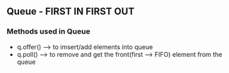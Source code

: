 ## Queue - FIRST IN FIRST OUT

### Methods used in Queue
* q.offer() --> to imsert/add elements into queue
* q.poll() --> to remove and get the front(first --> FIFO) element from the queue

